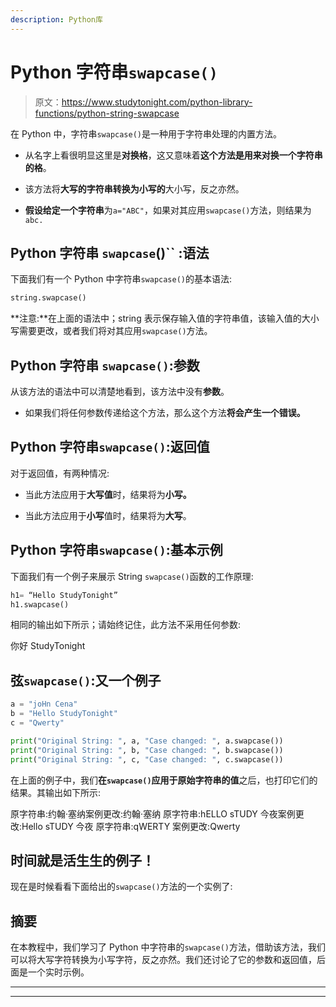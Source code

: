 ```yaml
---
description: Python库
---
```


# Python 字符串`swapcase()`

> 原文：<https://www.studytonight.com/python-library-functions/python-string-swapcase>

在 Python 中，字符串`swapcase()`是一种用于字符串处理的内置方法。

*   从名字上看很明显这里是**对换格**，这又意味着**这个方法是用来对换一个字符串的格**。

*   该方法将**大写的字符串转换为小写的**大小写，反之亦然。

*   **假设给定一个字符串**为`a="ABC"`，如果对其应用`swapcase()`方法，则结果为`abc.`

## Python 字符串 `swapcase`()`` :语法

下面我们有一个 Python 中字符串`swapcase()`的基本语法:

```py
string.swapcase()
```

**注意:**在上面的语法中；string 表示保存输入值的字符串值，该输入值的大小写需要更改，或者我们将对其应用`swapcase()`方法。

## Python 字符串 `swapcase()`:参数

从该方法的语法中可以清楚地看到，该方法中没有**参数**。

*   如果我们将任何参数传递给这个方法，那么这个方法**将会产生一个错误。**

## Python 字符串`swapcase()`:返回值

对于返回值，有两种情况:

*   当此方法应用于**大写值**时，结果将为**小写。**

*   当此方法应用于**小写**值时，结果将为**大写**。

## Python 字符串`swapcase()`:基本示例

下面我们有一个例子来展示 String `swapcase()`函数的工作原理:

```py
h1= “Hello StudyTonight”
h1.swapcase()
```

相同的输出如下所示；请始终记住，此方法不采用任何参数:

你好 StudyTonight

## 弦`swapcase()`:又一个例子

```py
a = "joHn Cena"
b = "Hello StudyTonight"
c = "Qwerty"

print("Original String: ", a, "Case changed: ", a.swapcase())
print("Original String: ", b, "Case changed: ", b.swapcase())
print("Original String: ", c, "Case changed: ", c.swapcase()) 
```

在上面的例子中，我们**在`swapcase()`应用于原始字符串的值**之后，也打印它们的结果。其输出如下所示:

原字符串:约翰·塞纳案例更改:约翰·塞纳
原字符串:hELLO sTUDY 今夜案例更改:Hello sTUDY 今夜
原字符串:qWERTY 案例更改:Qwerty

## 时间就是活生生的例子！

现在是时候看看下面给出的`swapcase()`方法的一个实例了:

## 摘要

在本教程中，我们学习了 Python 中字符串的`swapcase()`方法，借助该方法，我们可以将大写字符转换为小写字符，反之亦然。我们还讨论了它的参数和返回值，后面是一个实时示例。

* * *

* * *
